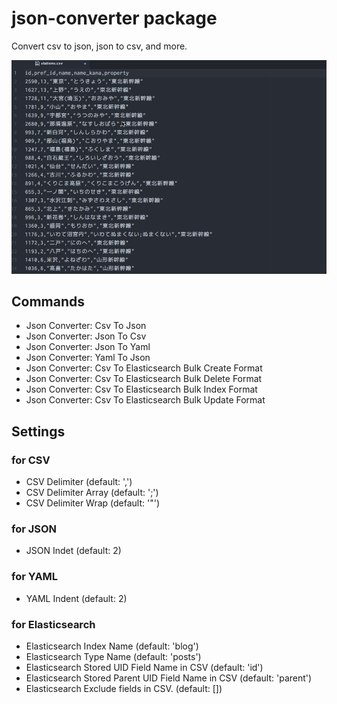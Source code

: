 # json-converter package

Convert csv to json, json to csv, and more.

![overview](https://raw.githubusercontent.com/KunihikoKido/atom-json-converter/master/screenshots/overview.gif)

## Commands
* Json Converter: Csv To Json
* Json Converter: Json To Csv
* Json Converter: Json To Yaml
* Json Converter: Yaml To Json
* Json Converter: Csv To Elasticsearch Bulk Create Format
* Json Converter: Csv To Elasticsearch Bulk Delete Format
* Json Converter: Csv To Elasticsearch Bulk Index Format
* Json Converter: Csv To Elasticsearch Bulk Update Format

## Settings

### for CSV
* CSV Delimiter (default: ',')
* CSV Delimiter Array (default: ';')
* CSV Delimiter Wrap (default: '"')

### for JSON
* JSON Indet (default: 2)

### for YAML
* YAML Indent (default: 2)

### for Elasticsearch
* Elasticsearch Index Name (default: 'blog')
* Elasticsearch Type Name (default: 'posts')
* Elasticsearch Stored UID Field Name in CSV (default: 'id')
* Elasticsearch Stored Parent UID Field Name in CSV (default: 'parent')
* Elasticsearch Exclude fields in CSV. (default: [])
